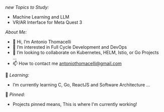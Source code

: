 *new Topics to Study:*
- Machine Learning and LLM
- VR/AR Interface for Meta Quest 3

*About Me:*
- 👋 Hi, I’m Antonio Thomacelli
- 👀 I’m interested in Full Cycle Development and DevOps
- 💞️ I’m looking to collaborate on Kubernetes, HELM, Istio, or Go Projects ...
- 📫 How to contact me antoniothomacelli@gmail.com

🌱 *Learning:*
-  I’m currently learning C, Go, ReactJS and Software Architecture ...

📌 *Pinned:*
- Projects pinned means, This is where I'm currently working!

<br/>
<!---
tonnytg/tonnytg is a ✨ special ✨ repository because its `README.md` (this file) appears on your GitHub profile.
You can click the Preview link to take a look at your changes.
--->
